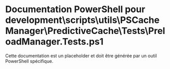 # Documentation PowerShell pour development\scripts\utils\PSCacheManager\PredictiveCache\Tests\PreloadManager.Tests.ps1

Cette documentation est un placeholder et doit être générée par un outil PowerShell spécifique.
